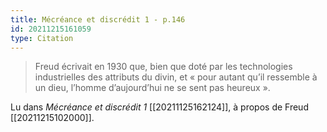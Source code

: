 ```yaml
---
title: Mécréance et discrédit 1 - p.146
id: 20211215161059
type: Citation
---
```


> Freud écrivait en 1930 que, bien que doté par les technologies industrielles des attributs du divin, et « pour autant qu’il ressemble à un dieu, l’homme d’aujourd’hui ne se sent pas heureux ».

Lu dans *Mécréance et discrédit 1* [[20211125162124]], à propos de Freud [[20211215102000]].